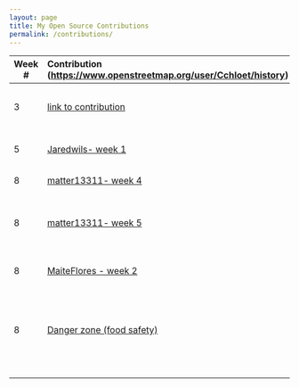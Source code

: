 ```yaml
---
layout: page
title: My Open Source Contributions
permalink: /contributions/
---
```


<!--
The first column, Contribution, must be a hyperlink to the actual contribution,
such as the Wikipedia edit or pull request, etc., with a suitable name.
Type of the contribution should be "Wikipedia edit", "OpenStreet Map feature",
"Project Documentation", "Project Code", "Blog Edit", etc.

The Description should include a brief summary of what you did.

Replace the first row below with your contribution and add new ones below it
following the same syntax.

-->





| Week #       | Contribution (https://www.openstreetmap.org/user/Cchloet/history)  | Type  | Description |
|---|:---|:---|:---|
|3| [link to contribution](https://github.com/stewartweiss/butterfly-network/blob/master/butterfly_edges.c)|Project code|I edited details on this open source map|
|5|[Jaredwils- week 1](https://github.com/cchloet/jaredwils-weekly/blob/gh-pages/_posts/2020-02-02-week01.md) |Blog Edit|Fixed minor spelling mistakes|
|8|[matter13311- week 4](https://github.com/cchloet/matter13311-weekly/blob/gh-pages/_posts/2020-02-16-week04.md)|Blog Edit|Edited markdown|
|8|[matter13311- week 5](https://github.com/cchloet/matter13311-weekly/blob/gh-pages/_posts/2020-02-16-week05.md)|Blog Edit|Edited wording choice and adjusted markdown|
|8|[MaiteFlores - week 2](https://github.com/cchloet/MaiteFlores-weekly/blob/gh-pages/_posts/2020-02-09-week02.md)|Blog Edit|Fixed minor grammar mistakes|
|8|[Danger zone (food safety)](https://en.wikipedia.org/wiki/Danger_zone_(food_safety))|Wikipedia Edit|Fixed temperature danger zone and updated outdated sources|
|     |     |     |      |
|     |     |     |      |
